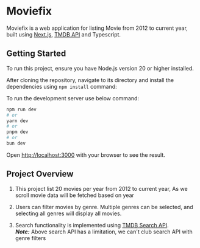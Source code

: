 # Moviefix

Moviefix is a web application for listing Movie from 2012 to current year, built using [Next.js](https://nextjs.org/), [TMDB API](https://developer.themoviedb.org/reference/discover-movie) and Typescript.

## Getting Started

To run this project, ensure you have Node.js version 20 or higher installed.

After cloning the repository, navigate to its directory and install the dependencies using `npm install` command:

To run the development server use below command:

```bash
npm run dev
# or
yarn dev
# or
pnpm dev
# or
bun dev
```

Open [http://localhost:3000](http://localhost:3000) with your browser to see the result.

## Project Overview

1. This project list 20 movies per year from 2012 to current year, As we scroll movie data will be fetched based on year

2. Users can filter movies by genre. Multiple genres can be selected, and selecting all genres will display all movies.

3. Search functionality is implemented using  [TMDB Search API](https://developer.themoviedb.org/docs/search-and-query-for-details).
<br />***Note:*** Above search API has a limitation, we can't club search API with genre filters
